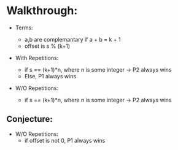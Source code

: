 # Walkthrough:

* Terms:
    - a,b are complemantary if a + b = k + 1
    - offset is s % (k+1)

* With Repetitions:
    - if s == (k+1)*n, where n is some integer -> P2 always wins
    - Else, P1 always wins
* W/O Repetitions:
    - if s == (k+1)*n, where n is some integer -> P2 always wins

## Conjecture:
* W/O Repetitions:
    - if offset is not 0, P1 always wins
